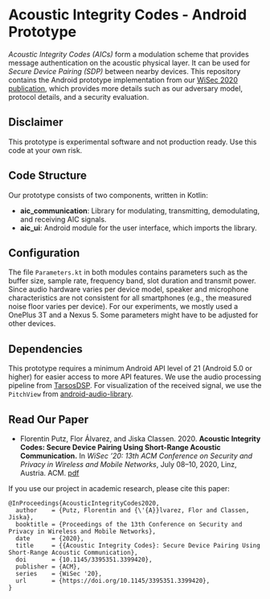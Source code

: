 # Acoustic Integrity Codes - Android Prototype

*Acoustic Integrity Codes (AICs)* form a modulation scheme that provides message authentication on the acoustic physical layer. It can be used for *Secure Device Pairing (SDP)* between nearby devices. This repository contains the Android prototype implementation from our [WiSec 2020 publication](#read-our-paper), which provides more details such as our adversary model, protocol details, and a security evaluation.

## Disclaimer

This prototype is experimental software and not production ready. Use this code at your own risk.

## Code Structure
Our prototype consists of two components, written in Kotlin:

* **aic_communication**: Library for modulating, transmitting, demodulating, and receiving AIC signals.
* **aic_ui**: Android module for the user interface, which imports the library.

## Configuration

The file `Parameters.kt` in both modules contains parameters such as the buffer size, sample rate, frequency band, slot duration and transmit power.
Since audio hardware varies per device model, speaker and microphone characteristics are not consistent for all smartphones (e.g., the measured noise floor varies per device). For our experiments, we mostly used a OnePlus 3T and a Nexus 5. Some parameters might have to be adjusted for other devices. 

## Dependencies

This prototype requires a minimum Android API level of 21 (Android 5.0 or higher) for easier access to more API features. We use the audio processing pipeline from [TarsosDSP](https://github.com/JorenSix/TarsosDSP). For visualization of the received signal, we use the `PitchView` from [android-audio-library](https://gitlab.com/axet/android-audio-library).

## Read Our Paper

* Florentin Putz, Flor Álvarez, and Jiska Classen. 2020. **Acoustic Integrity
Codes: Secure Device Pairing Using Short-Range Acoustic Communication.**
In *WiSec ’20: 13th ACM Conference on Security and Privacy in Wireless and
Mobile Networks*, July 08–10, 2020, Linz, Austria. ACM. [pdf](https://arxiv.org/pdf/2005.08572.pdf)

If you use our project in academic research, please cite this paper:
```
@InProceedings{AcousticIntegrityCodes2020,
  author    = {Putz, Florentin and {\'{A}}lvarez, Flor and Classen, Jiska},
  booktitle = {Proceedings of the 13th Conference on Security and Privacy in Wireless and Mobile Networks},
  date      = {2020},
  title     = {{Acoustic Integrity Codes}: Secure Device Pairing Using Short-Range Acoustic Communication},
  doi       = {10.1145/3395351.3399420},
  publisher = {ACM},
  series    = {WiSec '20},
  url       = {https://doi.org/10.1145/3395351.3399420},
}
```


